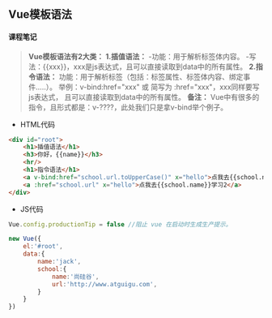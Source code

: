 ## Vue模板语法

####  课程笔记
>**Vue模板语法有2大类：**
**1.插值语法：**
		-功能：用于解析标签体内容。
		-写法：{{xxx}}，xxx是js表达式，且可以直接读取到data中的所有属性。
**2.指令语法：**
		功能：用于解析标签（包括：标签属性、标签体内容、绑定事件.....）。
		举例：v-bind:href="xxx" 或  简写为 :href="xxx"，xxx同样要写js表达式，
				 且可以直接读取到data中的所有属性。
**备注：** Vue中有很多的指令，且形式都是：v-????，此处我们只是拿v-bind举个例子。

- HTML代码
```html
<div id="root">
	<h1>插值语法</h1>
	<h3>你好，{{name}}</h3>
	<hr/>
	<h1>指令语法</h1>
	<a v-bind:href="school.url.toUpperCase()" x="hello">点我去{{school.name}}学习1</a>
	<a :href="school.url" x="hello">点我去{{school.name}}学习2</a>
</div>
```
- JS代码
```javascript
Vue.config.productionTip = false //阻止 vue 在启动时生成生产提示。

new Vue({
	el:'#root',
	data:{
		name:'jack',
		school:{
			name:'尚硅谷',
			url:'http://www.atguigu.com',
		}
	}
})
```